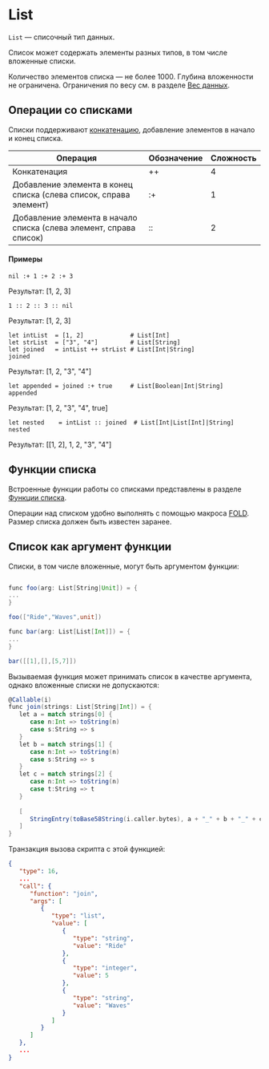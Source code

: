 # List

`List` — списочный тип данных.

Список может содержать элементы разных типов, в том числе вложенные списки.

Количество элементов списка — не более 1000. Глубина вложенности не ограничена. Ограничения по весу см. в разделе [Вес данных](/ru/ride/limits/weight).

## Операции со списками

Списки поддерживают [конкатенацию](https://ru.wikipedia.org/wiki/Конкатенация), добавление элементов в начало и конец списка.

| Операция | Обозначение | Сложность |
|---|---|---|
| Конкатенация  | ++  | 4 |
| Добавление элемента в конец списка (слева список, справа элемент) | :+ | 1 |
| Добавление элемента в начало списка (слева элемент, справа список) | :: | 2 |

#### Примеры

```ride
nil :+ 1 :+ 2 :+ 3
```

Результат: [1, 2, 3]

```ride
1 :: 2 :: 3 :: nil
```

Результат: [1, 2, 3]

```ride
let intList  = [1, 2]             # List[Int]
let strList  = ["3", "4"]         # List[String]
let joined   = intList ++ strList # List[Int|String]
joined
```

Результат: [1, 2, "3", "4"]

```ride
let appended = joined :+ true     # List[Boolean|Int|String]
appended
```

Результат: [1, 2, "3", "4", true]

```ride
let nested    = intList :: joined  # List[Int|List[Int]|String]
nested
```

Результат: [[1, 2], 1, 2, "3", "4"]

## Функции списка

Встроенные функции работы со списками представлены в разделе [Функции списка](/ru/ride/functions/built-in-functions/list-functions).

Операции над списком удобно выполнять с помощью макроса [FOLD<N>](/ru/ride/fold-macro). Размер списка должен быть известен заранее.

## Список как аргумент функции

Списки, в том числе вложенные, могут быть аргументом функции:

```scala

func foo(arg: List[String|Unit]) = {
...
}

foo(["Ride","Waves",unit])
```

```scala
func bar(arg: List[List[Int]]) = {
...
}

bar([[1],[],[5,7]])
```

Вызываемая функция может принимать список в качестве аргумента, однако вложенные списки не допускаются:

```scala
@Callable(i)
func join(strings: List[String|Int]) = {
   let a = match strings[0] {
      case n:Int => toString(n)
      case s:String => s
   }
   let b = match strings[1] {
      case n:Int => toString(n)
      case s:String => s
   }
   let c = match strings[2] {
      case n:Int => toString(n)
      case t:String => t
   }
 
   [
      StringEntry(toBase58String(i.caller.bytes), a + "_" + b + "_" + c)
   ]
}
```

Транзакция вызова скрипта с этой функцией:

```json
{
   "type": 16,
   ...
   "call": {
      "function": "join",
      "args": [
         {
            "type": "list",
            "value": [
               {
                  "type": "string",
                  "value": "Ride"
               },
               {
                  "type": "integer",
                  "value": 5
               },
               {
                  "type": "string",
                  "value": "Waves"
               }
            ]
         }
      ]
   },
   ...
}
```
